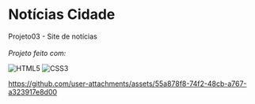 <h1>
<span> Notícias Cidade </span>       
</h1> 

Projeto03 - Site de notícias
<br><br>
*Projeto feito com:*
<br>

![HTML5](https://img.shields.io/badge/HTML5-E34F26?style=for-the-badge&logo=html5&logoColor=white&labelColor=black&color=black)
![CSS3](https://img.shields.io/badge/CSS3-1572B6?style=for-the-badge&logo=css3&logoColor=white&labelColor=black&color=black)

https://github.com/user-attachments/assets/55a878f8-74f2-48cb-a767-a323917e8d00

